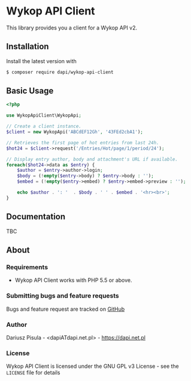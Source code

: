 # Wykop API Client 

This library provides you a client for a Wykop API v2.

## Installation

Install the latest version with

```bash
$ composer require dapi/wykop-api-client
```

## Basic Usage
```php
<?php

use WykopApiClient\WykopApi;

// Create a client instance.
$client = new WykopApi('ABCdEF12Gh', '43FEd2cbA1');

// Retrieves the first page of hot entries from last 24h.
$hot24 = $client->request('/Entries/Hot/page/1/period/24');

// Display entry author, body and attachment's URL if available.
foreach($hot24->data as $entry) {
    $author = $entry->author->login;
    $body = (!empty($entry->body) ? $entry->body : '');
    $embed = (!empty($entry->embed) ? $entry->embed->preview : '');

    echo $author . ': '  . $body . ' ' . $embed . '<hr><br>';
}
```

## Documentation
TBC

## About

### Requirements

- Wykop API Client  works with PHP 5.5 or above.

### Submitting bugs and feature requests

Bugs and feature request are tracked on [GitHub](https://github.com/chybaDapi/wykop-api-client/issues)

### Author

Dariusz Pisula - <dapiATdapi.net.pl> - <https://dapi.net.pl><br />

### License

Wykop API Client is licensed under the GNU GPL v3 License - see the `LICENSE` file for details
